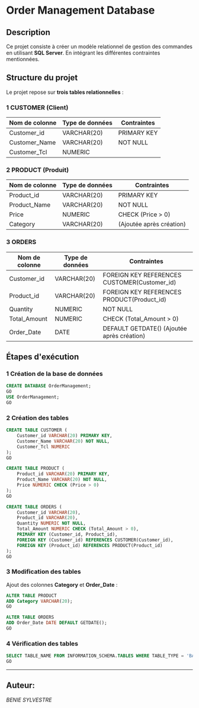 #  Order Management Database

##  Description

Ce projet consiste à créer un modèle relationnel de gestion des commandes en utilisant **SQL Server**. En intégrant les différentes contraintes mentionnées.

## Structure du projet

Le projet repose sur **trois tables relationnelles** :

### **1️ CUSTOMER (Client)**

| Nom de colonne | Type de données | Contraintes |
| -------------- | --------------- | ----------- |
| Customer\_id   | VARCHAR(20)     | PRIMARY KEY |
| Customer\_Name | VARCHAR(20)     | NOT NULL    |
| Customer\_Tcl  | NUMERIC         |             |

### **2️ PRODUCT (Produit)**

| Nom de colonne | Type de données | Contraintes              |
| -------------- | --------------- | ------------------------ |
| Product\_id    | VARCHAR(20)     | PRIMARY KEY              |
| Product\_Name  | VARCHAR(20)     | NOT NULL                 |
| Price          | NUMERIC         | CHECK (Price > 0)        |
| Category       | VARCHAR(20)     | (Ajoutée après création) |

### **3️ ORDERS**

| Nom de colonne | Type de données | Contraintes                                   |
| -------------- | --------------- | --------------------------------------------- |
| Customer\_id   | VARCHAR(20)     | FOREIGN KEY REFERENCES CUSTOMER(Customer\_id) |
| Product\_id    | VARCHAR(20)     | FOREIGN KEY REFERENCES PRODUCT(Product\_id)   |
| Quantity       | NUMERIC         | NOT NULL                                      |
| Total\_Amount  | NUMERIC         | CHECK (Total\_Amount > 0)                     |
| Order\_Date    | DATE            | DEFAULT GETDATE() (Ajoutée après création)    |

## Étapes d'exécution

### 1️ Création de la base de données

```sql
CREATE DATABASE OrderManagement;
GO
USE OrderManagement;
GO
```

### 2️ Création des tables

```sql
CREATE TABLE CUSTOMER (
    Customer_id VARCHAR(20) PRIMARY KEY,
    Customer_Name VARCHAR(20) NOT NULL,
    Customer_Tcl NUMERIC
);
GO

CREATE TABLE PRODUCT (
    Product_id VARCHAR(20) PRIMARY KEY,
    Product_Name VARCHAR(20) NOT NULL,
    Price NUMERIC CHECK (Price > 0)
);
GO

CREATE TABLE ORDERS (
    Customer_id VARCHAR(20),
    Product_id VARCHAR(20),
    Quantity NUMERIC NOT NULL,
    Total_Amount NUMERIC CHECK (Total_Amount > 0),
    PRIMARY KEY (Customer_id, Product_id),
    FOREIGN KEY (Customer_id) REFERENCES CUSTOMER(Customer_id),
    FOREIGN KEY (Product_id) REFERENCES PRODUCT(Product_id)
);
GO
```

### 3️ Modification des tables

Ajout des colonnes **Category** et **Order\_Date** :

```sql
ALTER TABLE PRODUCT
ADD Category VARCHAR(20);
GO

ALTER TABLE ORDERS
ADD Order_Date DATE DEFAULT GETDATE();
GO
```

### 4️ Vérification des tables

```sql
SELECT TABLE_NAME FROM INFORMATION_SCHEMA.TABLES WHERE TABLE_TYPE = 'BASE TABLE';
GO
```
---

## **Auteur:** 

*BENIE SYLVESTRE*


